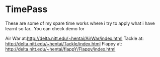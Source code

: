 TimePass
========
These are some of my spare time works where i try to apply what i have learnt so far..
You can check demo for 

Air War at:http://delta.nitt.edu/~hentai/AirWar/index.html
Tackle at: http://delta.nitt.edu/~hentai/Tackle/index.html
Flappy at: http://delta.nitt.edu/~hentai/flappY/Flappy/index.html


